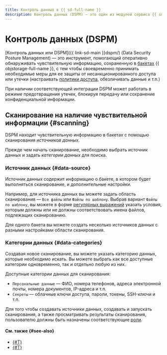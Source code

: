 ```yaml
---
title: Контроль данных в {{ sd-full-name }}
description: Контроль данных (DSPM) — это один из модулей сервиса {{ sd-name }}, помогающий обнаруживать сохраненную в бакетах {{ objstorage-full-name }} чувствительную информацию и оценивать влияние такой информации на уровень безопасности и соответствие требованиям нормативных актов и отраслевых стандартов.
---
```


# Контроль данных (DSPM)

[Контроль данных или DSPM]({{ link-sd-main }}dspm/) (Data Security Posture Management) — это инструмент, помогающий оперативно обнаруживать чувствительную информацию, сохраненную в [бакетах](../../storage/concepts/bucket.md) {{ objstorage-full-name }}, с тем чтобы своевременно принимать необходимые меры для ее защиты от несанкционированного доступа или утечки (настраивать [политики доступа](../../storage/concepts/policy.md), обезличивать данные и т.п.)

При наличии соответствующей интеграции DSPM может работать в режиме предотвращения утечек, блокируя передачу или сохранение конфиденциальной информации.

## Сканирование на наличие чувствительной информации {#scanning}

DSPM находит чувствительную информацию в бакетах с помощью сканирования _источников данных_.

Прежде чем начать сканирование, необходимо выбрать источник данных и задать _категории данных_ для поиска. 

### Источник данных {#data-source}

Источник данных содержит информацию о бакете, в котором будет выполняться сканирование, и дополнительные настройки.

Например, для источника данных вы можете задать область сканирования — `Все файлы` или `Файлы по шаблону`. Выбрав вариант `Файлы по шаблону`, вы можете в форме [регулярных выражений](https://ru.wikipedia.org/wiki/Регулярные_выражения) указать условия, которым должны или не должны соответствовать имена файлов, подлежащих сканированию.

Для одного бакета вы можете создать несколько источников данных с разными настройками области сканирования.

### Категории данных {#data-categories}

Создавая новое сканирование, вы можете указать категорию данных, которые необходимо искать. Вы можете выбрать как все доступные категории одновременно, так и отдельно любую из них.

Доступные категории данных для сканирования:

* `Персональные данные` — ФИО, номера телефонов, адреса электронной почты, номера документов, IP-адреса и т.п.
* `Секреты` — облачные ключи доступа, пароли, токены, SSH-ключи и т.п.

Для того чтобы создавать источники данных, создавать и запускать сканирования, а также просматривать результаты сканирования, пользователю должны быть назначены соответствующие [роли](../security/index.md).

#### См. также {#see-also}

* [{#T}](../operations/dspm/create-data-source.md)
* [{#T}](../operations/dspm/create-scan.md)